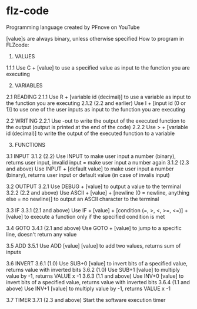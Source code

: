 # flz-code
Programming language created by PFnove on YouTube

[value]s are always binary, unless otherwise specified
How to program in FLZcode:

1.    VALUES

1.1.1 Use C + [value] to use a specified value as input to the function you are executing

2.    VARIABLES

2.1   READING
2.1.1 Use R + [variable id (decimal)] to use a variable as input to the function you are executing
2.1.2 (2.2 and earlier) Use I + [input id (0 or 1)] to use one of the user inputs as input to the function you are executing

2.2   WRITING
2.2.1 Use -out to write the output of the executed function to the output (output is printed at the end of the code)
2.2.2 Use > + [variable id (decimal)] to write the output of the executed function to a variable

3.    FUNCTIONS

3.1   INPUT
3.1.2 (2.2) Use INPUT to make user input a number (binary), returns user input, invalid input = make user input a number again
3.1.2 (2.3 and above) Use INPUT + [default value] to make user input a number (binary), returns user input or default value (in case of invalis input)

3.2   OUTPUT
3.2.1 Use DEBUG + [value] to output a value to the terminal
3.2.2 (2.2 and above) Use ASCII + [value] + [newline (0 = newline, anything else = no newline)] to output an ASCII character to the terminal

3.3   IF
3.3.1 (2.1 and above) Use IF + [value] + [condition (=, >, <, >=, <=)] + [value] to execute a function only if the specified condition is met

3.4   GOTO
3.4.1 (2.1 and above) Use GOTO + [value] to jump to a specific line, doesn't return any value

3.5   ADD
3.5.1 Use ADD [value] [value] to add two values, returns sum of inputs

3.6   INVERT
3.6.1 (1.0) Use SUB+0 [value] to invert bits of a specified value, returns value with inverted bits
3.6.2 (1.0) Use SUB+1 [value] to multiply value by -1, returns VALUE x -1
3.6.3 (1.1 and above) Use INV+0 [value] to invert bits of a specified value, returns value with inverted bits
3.6.4 (1.1 and above) Use INV+1 [value] to multiply value by -1, returns VALUE x -1

3.7   TIMER
3.7.1 (2.3 and above) Start the software execution timer
